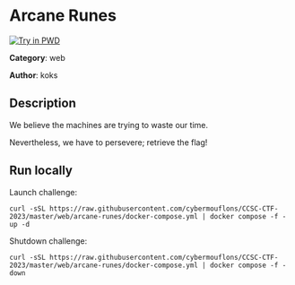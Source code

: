 # Arcane Runes

[![Try in PWD](https://raw.githubusercontent.com/play-with-docker/stacks/master/assets/images/button.png)](https://labs.play-with-docker.com/?stack=https://raw.githubusercontent.com/cybermouflons/CCSC-CTF-2023/master/web/arcane-runes/docker-compose.yml)

**Category**: web

**Author**: koks

## Description

We believe the machines are trying to waste our time.

Nevertheless, we have to persevere; retrieve the flag!

## Run locally

Launch challenge:

```
curl -sSL https://raw.githubusercontent.com/cybermouflons/CCSC-CTF-2023/master/web/arcane-runes/docker-compose.yml | docker compose -f - up -d
```

Shutdown challenge:

```
curl -sSL https://raw.githubusercontent.com/cybermouflons/CCSC-CTF-2023/master/web/arcane-runes/docker-compose.yml | docker compose -f - down
```
